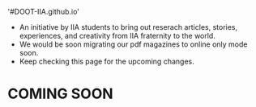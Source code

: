 '#DOOT-IIA.github.io'
- An initiative by IIA students to bring out reserach articles, stories, experiences, and creativity from IIA fraternity to the world.
- We would be soon migrating our pdf magazines to online only mode soon.
- Keep checking this page for the upcoming changes.

# COMING SOON

